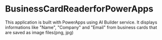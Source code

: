 # BusinessCardReaderforPowerApps
This application is built with PowerApps using AI Builder service. It displays informations like "Name", "Company" and "Email" from business cards that are saved as image files(png, jpg)
